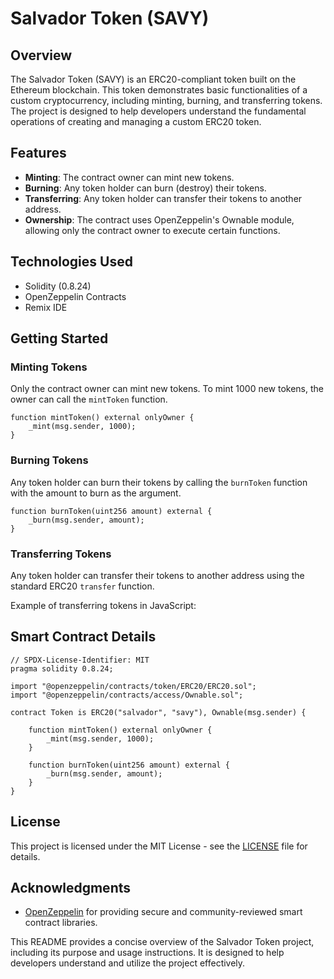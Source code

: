 

# Salvador Token (SAVY)

## Overview

The Salvador Token (SAVY) is an ERC20-compliant token built on the Ethereum blockchain. This token demonstrates basic functionalities of a custom cryptocurrency, including minting, burning, and transferring tokens. The project is designed to help developers understand the fundamental operations of creating and managing a custom ERC20 token.

## Features

- **Minting**: The contract owner can mint new tokens.
- **Burning**: Any token holder can burn (destroy) their tokens.
- **Transferring**: Any token holder can transfer their tokens to another address.
- **Ownership**: The contract uses OpenZeppelin's Ownable module, allowing only the contract owner to execute certain functions.

## Technologies Used

- Solidity (0.8.24)
- OpenZeppelin Contracts
- Remix IDE

## Getting Started

### Minting Tokens

Only the contract owner can mint new tokens. To mint 1000 new tokens, the owner can call the `mintToken` function.

```solidity
function mintToken() external onlyOwner {
    _mint(msg.sender, 1000);
}
```

### Burning Tokens

Any token holder can burn their tokens by calling the `burnToken` function with the amount to burn as the argument.

```solidity
function burnToken(uint256 amount) external {
    _burn(msg.sender, amount);
}
```

### Transferring Tokens

Any token holder can transfer their tokens to another address using the standard ERC20 `transfer` function.

Example of transferring tokens in JavaScript:


## Smart Contract Details

```solidity
// SPDX-License-Identifier: MIT
pragma solidity 0.8.24;

import "@openzeppelin/contracts/token/ERC20/ERC20.sol";
import "@openzeppelin/contracts/access/Ownable.sol";

contract Token is ERC20("salvador", "savy"), Ownable(msg.sender) {

    function mintToken() external onlyOwner {
        _mint(msg.sender, 1000);
    }

    function burnToken(uint256 amount) external {
        _burn(msg.sender, amount);
    }
}
```

## License

This project is licensed under the MIT License - see the [LICENSE](LICENSE) file for details.

## Acknowledgments

- [OpenZeppelin](https://openzeppelin.com/contracts/) for providing secure and community-reviewed smart contract libraries.

This README provides a concise overview of the Salvador Token project, including its purpose and usage instructions. It is designed to help developers understand and utilize the project effectively.
